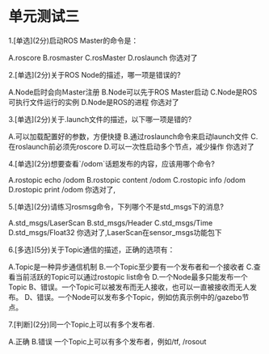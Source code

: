 # 单元测试三
<quiz>
    <question>
        <p>1.[单选](2分)启动ROS Master的命令是：</p>
        <answer correct>A.roscore</answer>
        <answer>B.rosmaster</answer>
        <answer>C.rosMaster</answer>
        <answer>D.roslaunch</answer>
        <explanation>你选对了</explanation>
    </question>
</quiz>

<quiz>
    <question>
        <p>2.[单选](2分)关于ROS Node的描述，哪一项是错误的?</p>
        <answer>A.Node启时会向Ｍaster注册</answer>
        <answer correct>B.Node可以先于ROS Master启动
        <answer>C.Node是ROS可执行文件运行的实例</answer>
        <answer>D.Node是ROS的进程</answer>
        <explanation>你选对了</explanation>
    </question>
</quiz>

<quiz>
    <question>
        <p>3.[单选](2分)关于.launch文件的描述，以下哪一项是错的?</p>
        <answer>A.可以加载配置好的参数，方便快捷</answer>
        <answer>B.通过roslaunch命令来启动launch文件</answer>
        <answer correct>C.在roslaunch前必须先roscore</answer>
        <answer>D.可以一次性启动多个节点，减少操作</answer>
        <explanation>你选对了</explanation>
    </question>
</quiz>

<quiz>
    <question>
        <p>4.[单选](2分)想要查看`/odom`话题发布的内容，应该用哪个命令?</p>
        <answer correct>A.rostopic echo /odom</answer>
        <answer>B.rostopic content /odom</answer>
        <answer>C.rostopic info /odom</answer>
        <answer>D.rostopic print /odom</answer>
        <explanation>你选对了,</explanation>
    </question>
</quiz>

<quiz>
    <question>
        <p>5.[单选](2分)请练习rosmsg命令，下列哪个不是std_msgs下的消息?</p>
        <answer correct>A.std_msgs/LaserScan</answer>
        <answer>B.std_msgs/Header</answer>
        <answer>C.std_msgs/Time</answer>
        <answer>D.std_msgs/Float32</answer>
        <explanation>你选对了,LaserScan在sensor_msgs功能包下</explanation>
    </question>
</quiz>

<quiz>
    <question multiple>
        <p>6.[多选](5分)关于Topic通信的描述，正确的选项有：</p>
        <answer correct>A.Topic是一种异步通信机制</answer>
        <answer>B.一个Topic至少要有一个发布者和一个接收者</answer>
        <answer correct>C.查看当前活跃的Topic可以通过rostopic list命令</answer>
        <answer>D.一个Node最多只能发布一个Topic</answer>
        <explanation>  B、错误。一个Topic可以被发布而无人接收，也可以一直被接收而无人发布。  D、错误。一个Node可以发布多个Topic，例如仿真示例中的/gazebo节点。</explanation>
    </question>
</quiz>

<quiz>
    <question>
        <p>7.[判断](2分)同一个Topic上可以有多个发布者.</p>
        <answer correct>A.正确</answer>
        <answer>B.错误</answer>
        <explanation>一个Topic上可以有多个发布者，例如/tf,  /rosout</explanation>
    </question>
</quiz>




